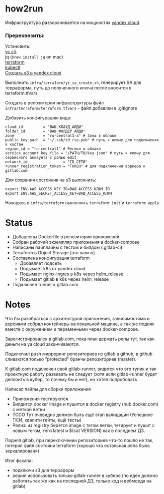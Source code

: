 # how2run
Инфраструктура разворачивается на мощностях [yandex cloud](https://cloud.yandex.ru).

### Пререквезиты:
  Установить:\
    [yc cli](https://cloud.yandex.ru/docs/cli/operations/install-cli).\
    jq (`brew install jq` on mac)\
    [terraform](https://developer.hashicorp.com/terraform/tutorials/aws-get-started/install-cli)\
    [kubectl](https://kubernetes.io/docs/tasks/tools/)\
    [Создать s3 в yandex cloud](https://cloud.yandex.ru/docs/tutorials/infrastructure-management/terraform-state-storage)

Выполнить `infra/terraform/yc_sa_create.sh`, генерирует SA для терраформа, путь до полученного ключа после вносится в terraform.tfvars

Создать в репозитории инфраструктуры файл `infra/terraform/terraform.tfvars` - файл добавлен в .gitignore

Добавить конфигурацию вида:
```
cloud_id         = "ВАШ_КЛАУД_АЙДИ"
folder_id        = "ВАШ_ФОЛДЕР_АЙДИ"
zone             = "ru-central1-a" # Зона в облаке
public_key_path  = "~/.ssh/id_rsa.pub" # путь к ключу для подключения к хостам
region_id = "ru-central1" # Регион в облаке
service_account_key_file = "/PATH/TO/key.json" # путь к ключу для сервисного аккаунта с ролью edit
network_id                = "ID_СЕТИ"
runner_registration_token = "ТОКЕН" # для подключения воркера к gitlab.com
```

Для сохрания состояния на s3 выполнить:
```
export ENV.AWS_ACCESS_KEY_ID=ВАШ_ACCESS_КЛЮЧ_ID
export ENV.AWS_SECRET_ACCESS_KEY=ВАШ_ACCESS_КЛЮЧ
```

Находясь в `infra/terraform` выполнить `terraform init` и `terraform apply`




# Status
- Добавлены Dockerfile в репозитории приложений
- Собран рабочий экземпляр приложения в docker-compose
- Написаны пайплайны с тестом и билдом (.gitlab-ci)
- Terraform в Object Storage (это важно)
- Составлена конфигурация terraform
  - Добавляет подсеть
  - Подымает k8s от yandex cloud
  - Подымает nginx-ingres в k8s через helm_release
  - Подымает gitlab в k8s через helm_release
- Подключен runner к gitlab.com

# Notes
Что бы разобраться с архитектурой приложения, зависимостями и версиями собрал контейнеры на локальной машине, а так же поднял вместе с окружением и переменными через docker-compose.

Зарегистрировался в gitlab.com, пока план держать репы тут, так как деньги на ya cloud заканчиваются.

Подключил push мирроринг репозиториев из gitlab в github, в github сливаются только "protected" бранчи репозиториев (master).

К gitlab.com подключен свой gitlab-runner, видится что это тупик и так проектную работу развивать не следует (хотя если gitlab-runner будет деплоить в кубер, то почему бы и нет), но хотел попробовать

Написал пайпы для сборки приложения
- Приложения тестируются
- Билдится docker image и пушится в docker registry (hub.docker.com) с меткой ветки
- TODO Тут очевидно должен быть ещё этап валидации (Успешное ПСИ, квалити гейты, ещё тесты)
- Релиз: из registry берётся image с тегом ветки, тегирует и пушит с новым тегом, теги latest и $(cat VERSION) как в поледнем ДЗ.

Поднял gitlab, при переключении репозиториев что-то пошло не так, потерял файл состояни terraform (хорошо что остальная репа была зеркалированя)

Итог факапа:
  - подключи s3 для терраформ
  - решил использовать только gitlab-runner в кубере (по идее должно работать так же как на последней ДЗ, только код и вебморда на gitlab)
